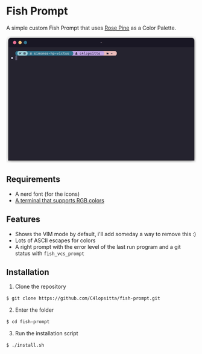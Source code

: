 # Fish Prompt
A simple custom Fish Prompt that uses [Rose Pine](https://rosepinetheme.com/) as a Color Palette.

![A screenshot of a Kitty terminal, with this prompt](https://github.com/c4lopsitta/fish-prompt/blob/main/screenshots/terminal.png?raw=true)

## Requirements
- A nerd font (for the icons)
- [A terminal that supports RGB colors](https://github.com/termstandard/colors)

## Features
- Shows the VIM mode by default, i'll add someday a way to remove this :)
- Lots of ASCII escapes for colors
- A right prompt with the error level of the last run program and a git status with `fish_vcs_prompt`

## Installation
1. Clone the repository
```sh
$ git clone https://github.com/C4lopsitta/fish-prompt.git
```
2. Enter the folder
```sh
$ cd fish-prompt
```
3. Run the installation script
```sh
$ ./install.sh
```

